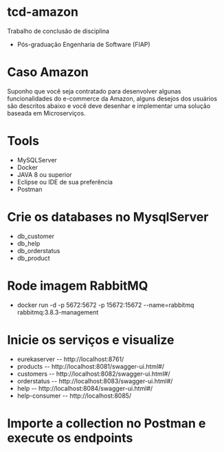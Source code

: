 # tcd-amazon
Trabalho de conclusão de disciplina
* Pós-graduação Engenharia de Software (FIAP)

# Caso Amazon
Suponho que você seja contratado para desenvolver algunas funcionalidades do e-commerce da
Amazon, alguns desejos dos usuários são descritos abaixo e você deve desenhar e implementar uma
solução baseada em Microserviços.

# Tools
* MySQLServer
* Docker
* JAVA 8 ou superior
* Eclipse ou IDE de sua preferência
* Postman

# Crie os databases no MysqlServer
* db_customer
* db_help
* db_orderstatus
* db_product

# Rode imagem RabbitMQ
* docker run -d -p 5672:5672 -p 15672:15672 --name=rabbitmq rabbitmq:3.8.3-management

# Inicie os serviços e visualize
* eurekaserver  -- http://localhost:8761/
* products      -- http://localhost:8081/swagger-ui.html#/
* customers     -- http://localhost:8082/swagger-ui.html#/
* orderstatus   -- http://localhost:8083/swagger-ui.html#/
* help          -- http://localhost:8084/swagger-ui.html#/
* help-consumer -- http://localhost:8085/

# Importe a collection no Postman e execute os endpoints
